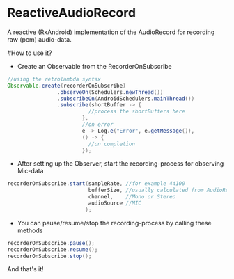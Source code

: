 # ReactiveAudioRecord
A reactive (RxAndroid) implementation of the AudioRecord for recording raw (pcm) audio-data.

#How to use it?
* Create an Observable from the RecorderOnSubscribe
```java
//using the retrolambda syntax
Observable.create(recorderOnSubscribe)
                .observeOn(Schedulers.newThread())
                .subscribeOn(AndroidSchedulers.mainThread())
                .subscribe(shortBuffer -> {
                          //process the shortBuffers here
                        },
                        //on error 
                        e -> Log.e("Error", e.getMessage()),
                        () -> {
                          //on completion
                        });
```
* After setting up the Observer, start the recording-process for observing Mic-data
```java
recorderOnSubscribe.start(sampleRate, //for example 44100
                          bufferSize, //usually calculated from AudioRecord.getMinBufferSize
                          channel,    //Mono or Stereo
                          audioSource //MIC
                         );
```
* You can pause/resume/stop the recording-process by calling these methods
```java
recorderOnSubscribe.pause();
recorderOnSubscribe.resume();
recorderOnSubscribe.stop();
```
And that's it!
